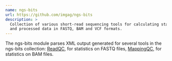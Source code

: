 ```yaml
---
name: ngs-bits
url: https://github.com/imgag/ngs-bits
description: >
  Collection of various short-read sequencing tools for calculating statistics from sequencing data
  and processed data in FASTQ, BAM and VCF formats.
---
```


The ngs-bits module parses XML output generated for several tools in the ngs-bits collection:
[ReadQC](https://github.com/imgag/ngs-bits/blob/master/doc/tools/ReadQC.md), for statistics on FASTQ
files, [MappingQC](https://github.com/imgag/ngs-bits/blob/master/doc/tools/MappingQC.md), for
statistics on BAM files.
